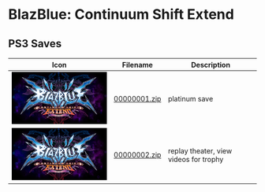 # BlazBlue: Continuum Shift Extend

## PS3 Saves

| Icon | Filename | Description |
|------|----------|-------------|
| ![BlazBlue: Continuum Shift Extend](ICON0.PNG) | [00000001.zip](00000001.zip) | platinum save |
| ![BlazBlue: Continuum Shift Extend](ICON0.PNG) | [00000002.zip](00000002.zip) | replay theater, view videos for trophy |
